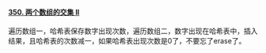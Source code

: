 #### [350. 两个数组的交集 II](https://leetcode.cn/problems/intersection-of-two-arrays-ii/)

遍历数组一，哈希表保存数字出现次数，遍历数组二，数字出现在哈希表中，插入结果，且哈希表的次数减一，如果哈希表出现次数是0了，不要忘了erase了。